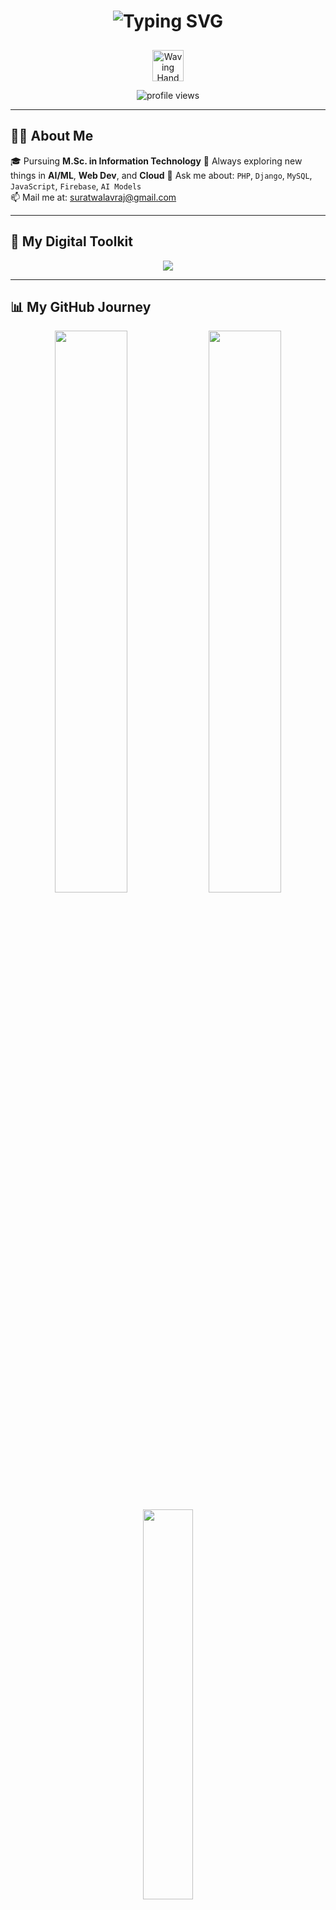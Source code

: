 <h1 align="center">
  <img src="https://readme-typing-svg.herokuapp.com?font=Fira+Code&duration=3000&pause=1000&color=F75C7E&center=true&vCenter=true&width=440&lines=Hi+%F0%9F%91%8B%2C+I'm+Vraj+Suratwala;MSCIT+Student+from+India+%F0%9F%87%AE%F0%9F%87%B3;Tech+Enthusiast+%7C+Full-Stack+Dev+%7C+AI+Learner" alt="Typing SVG" />
</h1>

<p align="center">
  <img src="https://media.giphy.com/media/hvruS9jM6iP2I/giphy.gif" width="50px" alt="Waving Hand" style="margin-top: 10px;">
</p>

<p align="center">
  <img src="https://komarev.com/ghpvc/?username=VrajSuratwala&label=👀+Profile+Views&color=ff69b4&style=flat-square" alt="profile views"/>
</p>

---

## 🧑‍💻 About Me

🎓 Pursuing **M.Sc. in Information Technology** 🧠 Always exploring new things in **AI/ML**, **Web Dev**, and **Cloud** 💬 Ask me about: `PHP`, `Django`, `MySQL`, `JavaScript`, `Firebase`, `AI Models`  
📫 Mail me at: [suratwalavraj@gmail.com](mailto:suratwalavraj@gmail.com)

---

## 🚀 My Digital Toolkit

<p align="center">
  <img src="https://skillicons.dev/icons?i=html,css,js,php,python,django,mysql,firebase,github" />
</p>

---

## 📊 My GitHub Journey

<p align="center">
  <img src="https://github-readme-stats.vercel.app/api?username=VrajSuratwala&show_icons=true&theme=tokyonight&hide_border=true&hide=prs,issues" width="48%" />
  <img src="https://github-readme-streak-stats.herokuapp.com/?user=VrajSuratwala&theme=radical&hide_border=true" width="48%" />
</p>

<p align="center">
  <img src="https://github-readme-stats.vercel.app/api/top-langs/?username=VrajSuratwala&layout=compact&theme=merko&hide_border=true" width="40%" />
</p>

---

## 📚 Continuously Evolving: What I'm Learning Next!

- 🤖 Diving deeper into **Machine Learning** with `TensorFlow` and `Scikit-learn`
- 🔐 Fortifying my knowledge in **Cybersecurity basics**
- ☁️ Mastering **Cloud Functions** with `Firebase` and `GCP`

---

<h3 align="center">✨ Let's connect and build something cool! ✨</h3>

<p align="center">
  <a href="mailto:suratwalavraj@gmail.com"><img src="https://img.shields.io/badge/Email-D14836?style=for-the-badge&logo=gmail&logoColor=white&link=mailto:suratwalavraj@gmail.com"/></a>
  <a href="https://linkedin.com/in/your-link"><img src="https://img.shields.io/badge/LinkedIn-blue?style=for-the-badge&logo=linkedin&logoColor=white&link=https://linkedin.com/in/your-link" /></a>
  <a href="https://your-portfolio.com"><img src="https://img.shields.io/badge/Portfolio-000?style=for-the-badge&logo=vercel&logoColor=white&link=https://your-portfolio.com" /></a>
</p>

---

> *"Code like a poet, debug like a warrior."* — Vraj Suratwala ⚔️
